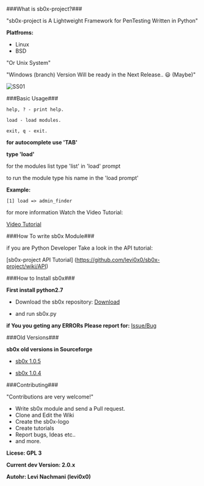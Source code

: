###What is sb0x-project?###

"sb0x-project is A Lightweight Framework for PenTesting Written in Python"

**Platfroms:**

* Linux
* BSD

"Or Unix System"

"Windows (branch) Version Will be ready in the Next Release.. :smiley: (Maybe)"

![SS01](https://raw.githubusercontent.com/wiki/levi0x0/sb0x-project/sb0x_shell.png)

###Basic Usage###

```
help, ? - print help.

load - load modules.

exit, q - exit.

```
**for autocomplete use 'TAB'**

**type 'load'**

for the modules list type 'list' in 'load' prompt

to run the module type his name in the 'load prompt'

**Example:**

`[1] load => admin_finder`

for more information Watch the Video Tutorial:

[Video Tutorial](https://github.com/levi0x0/sb0x-project/wiki/VideoTutorial)


###How To write sb0x Module###

if you are Python Developer Take a look in the API tutorial:

[sb0x-project API Tutorial] (https://github.com/levi0x0/sb0x-project/wiki/API)


###How to Install sb0x###

**First install python2.7**


* Download the sb0x repository: [Download](https://github.com/levi0x0/sb0x-project/archive/master.zip)

* and run sb0x.py

**if You you geting any ERRORs Please report for:** [Issue/Bug](https://github.com/levi0x0/sb0x-project/issues)

###Old Versions###

**sb0x old versions in Sourceforge**

* [sb0x 1.0.5](http://sourceforge.net/projects/sb0xproject/files/1.0.5/)

* [sb0x 1.0.4](http://sourceforge.net/projects/sb0xproject/files/1.0.4/)

###Contributing###

"Contributions are very welcome!"

* Write sb0x module and send a Pull request.
* Clone and Edit the Wiki
* Create the sb0x-logo
* Create tutorials
* Report bugs, Ideas etc..
* and more.

**Licese: GPL 3**

**Current dev Version: 2.0.x**

**Autohr: Levi Nachmani (levi0x0)** 
